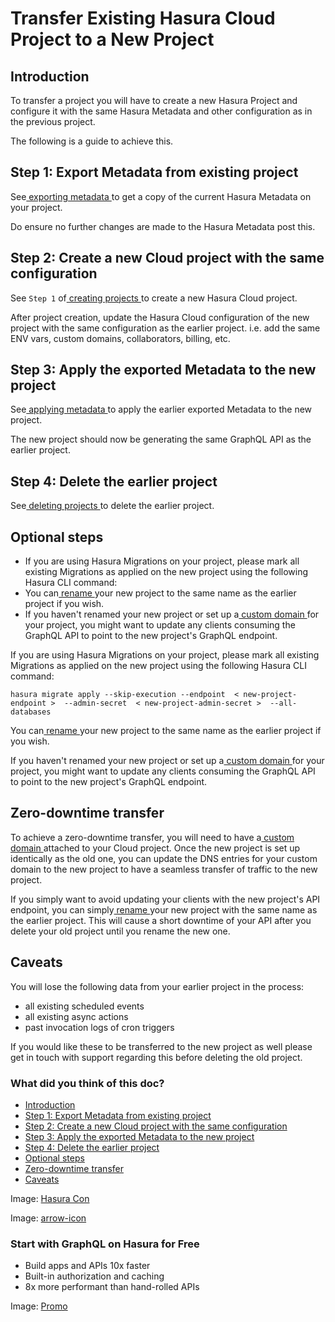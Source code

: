# Transfer Existing Hasura Cloud Project to a New Project

## Introduction​

To transfer a project you will have to create a new Hasura Project and configure it with the same Hasura Metadata and
other configuration as in the previous project.

The following is a guide to achieve this.

## Step 1: Export Metadata from existing project​

See[ exporting metadata ](https://hasura.io/docs/latest/migrations-metadata-seeds/manage-metadata/)to get a copy of the current Hasura Metadata on
your project.

Do ensure no further changes are made to the Hasura Metadata post this.

## Step 2: Create a new Cloud project with the same configuration​

See `Step 1` of[ creating projects ](https://hasura.io/docs/latest/hasura-cloud/projects/create/)to create a new Hasura Cloud project.

After project creation, update the Hasura Cloud configuration of the new project with the same configuration as the
earlier project. i.e. add the same ENV vars, custom domains, collaborators, billing, etc.

## Step 3: Apply the exported Metadata to the new project​

See[ applying metadata ](https://hasura.io/docs/latest/migrations-metadata-seeds/manage-metadata/)to apply the earlier exported Metadata to the
new project.

The new project should now be generating the same GraphQL API as the earlier project.

## Step 4: Delete the earlier project​

See[ deleting projects ](https://hasura.io/docs/latest/hasura-cloud/projects/delete/)to delete the earlier project.

## Optional steps​

- If you are using Hasura Migrations on your project, please mark all existing Migrations as applied on the new project
using the following Hasura CLI command:
- You can[ rename ](https://hasura.io/docs/latest/hasura-cloud/projects/details/#rename-project)your new project to the same name as the earlier
project if you wish.
- If you haven't renamed your new project or set up a[ custom domain ](https://hasura.io/docs/latest/hasura-cloud/domains/)for your project, you
might want to update any clients consuming the GraphQL API to point to the new project's GraphQL endpoint.


If you are using Hasura Migrations on your project, please mark all existing Migrations as applied on the new project
using the following Hasura CLI command:

`hasura migrate apply --skip-execution --endpoint  < new-project-endpoint >  --admin-secret  < new-project-admin-secret >  --all-databases`

You can[ rename ](https://hasura.io/docs/latest/hasura-cloud/projects/details/#rename-project)your new project to the same name as the earlier
project if you wish.

If you haven't renamed your new project or set up a[ custom domain ](https://hasura.io/docs/latest/hasura-cloud/domains/)for your project, you
might want to update any clients consuming the GraphQL API to point to the new project's GraphQL endpoint.

## Zero-downtime transfer​

To achieve a zero-downtime transfer, you will need to have a[ custom domain ](https://hasura.io/docs/latest/hasura-cloud/domains/)attached to your
Cloud project. Once the new project is set up identically as the old one, you can update the DNS entries for your custom
domain to the new project to have a seamless transfer of traffic to the new project.

If you simply want to avoid updating your clients with the new project's API endpoint, you can simply[ rename ](https://hasura.io/docs/latest/hasura-cloud/projects/details/#rename-project)your new project with the same name as the earlier project.
This will cause a short downtime of your API after you delete your old project until you rename the new one.

## Caveats​

You will lose the following data from your earlier project in the process:

- all existing scheduled events
- all existing async actions
- past invocation logs of cron triggers


If you would like these to be transferred to the new project as well please get in touch with support regarding this
before deleting the old project.

### What did you think of this doc?

- [ Introduction ](https://hasura.io/docs/latest/hasura-cloud/projects/move-project-manual/#introduction)
- [ Step 1: Export Metadata from existing project ](https://hasura.io/docs/latest/hasura-cloud/projects/move-project-manual/#step-1-export-metadata-from-existing-project)
- [ Step 2: Create a new Cloud project with the same configuration ](https://hasura.io/docs/latest/hasura-cloud/projects/move-project-manual/#step-2-create-a-new-cloud-project-with-the-same-configuration)
- [ Step 3: Apply the exported Metadata to the new project ](https://hasura.io/docs/latest/hasura-cloud/projects/move-project-manual/#step-3-apply-the-exported-metadata-to-the-new-project)
- [ Step 4: Delete the earlier project ](https://hasura.io/docs/latest/hasura-cloud/projects/move-project-manual/#step-4-delete-the-earlier-project)
- [ Optional steps ](https://hasura.io/docs/latest/hasura-cloud/projects/move-project-manual/#optional-steps)
- [ Zero-downtime transfer ](https://hasura.io/docs/latest/hasura-cloud/projects/move-project-manual/#zero-downtime-transfer)
- [ Caveats ](https://hasura.io/docs/latest/hasura-cloud/projects/move-project-manual/#caveats)


Image: [ Hasura Con ](https://res.cloudinary.com/dh8fp23nd/image/upload/v1686154570/hasura-con-2023/has-con-light-date_r2a2ud.png)

Image: [ arrow-icon ](https://res.cloudinary.com/dh8fp23nd/image/upload/v1683723549/main-web/chevron-right_ldbi7d.png)

### Start with GraphQL on Hasura for Free

- Build apps and APIs 10x faster
- Built-in authorization and caching
- 8x more performant than hand-rolled APIs


Image: [ Promo ](https://hasura.io/docs/assets/images/hasura-free-ff60e409244e0ea12b5a3045d1a9096b.png)